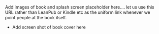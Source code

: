 Add images of book and splash screen placeholder here.... let us use this URL rather than LeanPub or Kindle etc as the uniform link whenever we point people at the book itself.

* Add screen shot of book cover here 
